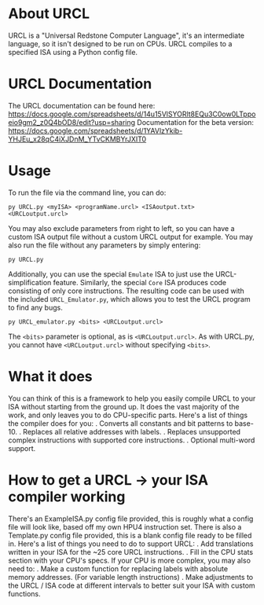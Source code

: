 # About URCL
URCL is a "Universal Redstone Computer Language", it's an intermediate language, so it isn't designed to be run on CPUs.
URCL compiles to a specified ISA using a Python config file.

# URCL Documentation
The URCL documentation can be found here: https://docs.google.com/spreadsheets/d/14u15VlSYORlt8EQu3C0ow0LTppoeio9gm2_z0Q4bOD8/edit?usp=sharing
Documentation for the beta version: https://docs.google.com/spreadsheets/d/1YAVlzYkib-YHJEu_x28qC4iXJDnM_YTvCKMBYrJXIT0

# Usage
To run the file via the command line, you can do:
```
py URCL.py <myISA> <programName.urcl> <ISAoutput.txt> <URCLoutput.urcl>
```
You may also exclude parameters from right to left, so you can have a custom ISA output file without a custom URCL output for example.
You may also run the file without any parameters by simply entering:
```
py URCL.py
```
Additionally, you can use the special `Emulate` ISA to just use the URCL-simplification feature.
Similarly, the special `Core` ISA produces code consisting of only core instructions.
The resulting code can be used with the included `URCL_Emulator.py`, which allows you to test the URCL program to find any bugs.
```
py URCL_emulator.py <bits> <URCLoutput.urcl>
```
The `<bits>` parameter is optional, as is `<URCLoutput.urcl>`.
As with URCL.py, you cannot have `<URCLoutput.urcl>` without specifying `<bits>`.

# What it does
You can think of this is a framework to help you easily compile URCL to your ISA without starting from the ground up.
It does the vast majority of the work, and only leaves you to do CPU-specific parts.
Here's a list of things the compiler does for you:
 . Converts all constants and bit patterns to base-10.
 . Replaces all relative addresses with labels.
 . Replaces unsupported complex instructions with supported core instructions.
 . Optional multi-word support.

# How to get a URCL -> your ISA compiler working
There's an ExampleISA.py config file provided, this is roughly what a config file will look like, based off my own HPU4 instruction set.
There is also a Template.py config file provided, this is a blank config file ready to be filled in.
Here's a list of things you need to do to support URCL:
 . Add translations written in your ISA for the ~25 core URCL instructions.
 . Fill in the CPU stats section with your CPU's specs.
If your CPU is more complex, you may also need to:
 . Make a custom function for replacing labels with absolute memory addresses. (For variable length instructions)
 . Make adjustments to the URCL / ISA code at different intervals to better suit your ISA with custom functions.